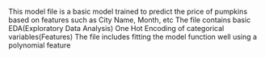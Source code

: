 This model file is a basic model trained to predict the price of pumpkins based on features such as City Name, Month, etc
The file contains basic EDA(Exploratory Data Analysis)
One Hot Encoding of categorical variables(Features)
The file includes fitting the model function well using a polynomial feature
